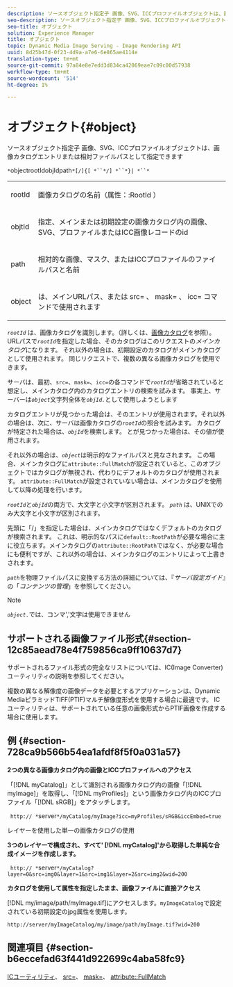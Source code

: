 ```yaml
---
description: ソースオブジェクト指定子 画像、SVG、ICCプロファイルオブジェクトは、画像カタログエントリまたは相対ファイルパスとして指定できます
seo-description: ソースオブジェクト指定子 画像、SVG、ICCプロファイルオブジェクトは、画像カタログエントリまたは相対ファイルパスとして指定できます
seo-title: オブジェクト
solution: Experience Manager
title: オブジェクト
topic: Dynamic Media Image Serving - Image Rendering API
uuid: 8d25b47d-0f23-4d9a-a7e6-6e865ae4114e
translation-type: tm+mt
source-git-commit: 97a84e8e7edd3d834ca42069eae7c09c00d57938
workflow-type: tm+mt
source-wordcount: '514'
ht-degree: 1%

---
```



# オブジェクト{#object}

ソースオブジェクト指定子 画像、SVG、ICCプロファイルオブジェクトは、画像カタログエントリまたは相対ファイルパスとして指定できます

`*`objectrootIdobjIdpath`*[/]{[ *``*/] *``*}| *``*`

<table id="simpletable_A8B9B4D508B94BE5B7F6112F0A5F8270"> 
 <tr class="strow"> 
  <td class="stentry"> <p> <span class="codeph"> <span class="varname"> rootId  </span> </span> </p> </td> 
  <td class="stentry"> <p>画像カタログの名前（<span class="codeph">属性：:RootId </span>） </p> </td> 
 </tr> 
 <tr class="strow"> 
  <td class="stentry"> <p> <span class="codeph"> <span class="varname"> objtId  </span> </span> </p> </td> 
  <td class="stentry"> <p>指定、メインまたは初期設定の画像カタログ内の画像、SVG、プロファイルまたはICC画像レコードのid </p> </td> 
 </tr> 
 <tr class="strow"> 
  <td class="stentry"> <p> <span class="codeph"> <span class="varname"> path  </span> </span> </p> </td> 
  <td class="stentry"> <p>相対的な画像、マスク、またはICCプロファイルのファイルパスと名前 </p> </td> 
 </tr> 
 <tr class="strow"> 
  <td class="stentry"> <p> <span class="codeph"> <span class="varname"> object  </span> </span> </p> </td> 
  <td class="stentry"> <p>は、メインURLパス、または<span class="codeph"> src= </span>、<span class="codeph"> mask= </span>、<span class="codeph"> icc= </span>コマンドで使用されます </p> </td> 
 </tr> 
</table>

*`rootId`* は、画像カタログを識別します。（詳しくは、[画像カタログ](../../../../../is-api/image-catalog/image-serving-api-ref/c-image-catalog-reference/c-overview/c-overview.md#concept-9ce2b6a133de45f783e95cabc5810ac3)を参照）。 URLパスで&#x200B;*`rootId`*&#x200B;を指定した場合、そのカタログはこのリクエストの&#x200B;*メインカタログ*&#x200B;になります。 それ以外の場合は、初期設定のカタログがメインカタログとして使用されます。 同じリクエストで、複数の異なる画像カタログを使用できます。

サーバは、最初、`src=`、`mask=`、`icc=`の各コマンドで&#x200B;*`rootId`*&#x200B;が省略されていると想定し、メインカタログ内のカタログエントリの検索を試みます。 事実上、サーバーは&#x200B;*`object`*&#x200B;文字列全体を&#x200B;*`objId.`*&#x200B;として使用しようとします

カタログエントリが見つかった場合は、そのエントリが使用されます。それ以外の場合は、次に、サーバは画像カタログの&#x200B;*`rootId`*&#x200B;の照合を試みます。 カタログが特定された場合は、*`objId`*&#x200B;を検索します。 とが見つかった場合は、その値が使用されます。

それ以外の場合は、*`object`*&#x200B;は明示的なファイルパスと見なされます。 この場合、メインカタログに`attribute::FullMatch`が設定されていると、このオブジェクトではカタログが無視され、代わりにデフォルトのカタログが使用されます。 `attribute::FullMatch`が設定されていない場合は、メインカタログを使用して以降の処理を行います。

*`rootId`*&#x200B;と&#x200B;*`objId`*&#x200B;の両方で、大文字と小文字が区別されます。 *`path`* は、UNIXでのみ大文字と小文字が区別されます。

先頭に「/」を指定した場合は、メインカタログではなくデフォルトのカタログが検索されます。 これは、明示的なパスに`default::RootPath`が必要な場合に主に役立ちます。メインカタログの`attribute::RootPath`ではなく、が必要な場合にも便利ですが、これ以外の場合は、メインカタログのエントリによって上書きされます。

*`path`*&#x200B;を物理ファイルパスに変換する方法の詳細については、『*サーバ設定ガイド*』の「*コンテンツの管理*」を参照してください。

>[!NOTE]
>
>*`object.`*&#x200B;では、コンマ&#39;,&#39;文字は使用できません

## サポートされる画像ファイル形式{#section-12c85aead78e4f759856ca9ff10637d7}

サポートされるファイル形式の完全なリストについては、IC(Image Converter)ユーティリティの説明を参照してください。

複数の異なる解像度の画像データを必要とするアプリケーションは、Dynamic MediaピラミッドTIFF(PTIF)マルチ解像度形式を使用する場合に最適です。 ICユーティリティは、サポートされている任意の画像形式からPTIF画像を作成する場合に使用します。

## 例 {#section-728ca9b566b54ea1afdf8f5f0a031a57}

**2つの異なる画像カタログ内の画像とICCプロファイルへのアクセス**

「[!DNL myCatalog]」として識別される画像カタログ内の画像「[!DNL myImage]」を取得し、「[!DNL myProfiles]」という画像カタログ内のICCプロファイル「[!DNL sRGB]」をアタッチします。

` http:// *`server`*/myCatalog/myImage?icc=myProfiles/sRGB&iccEmbed=true`

レイヤーを使用した単一の画像カタログの使用

**3つのレイヤーで構成され、すべて&#39; [!DNL myCatalog]&#39;から取得した単純な合成イメージを作成します。**

` http:// *`server`*/myCatalog?layer=0&src=img0&layer=1&src=img1&layer=2&src=img2&wid=200`

**カタログを使用して属性を指定したまま、画像ファイルに直接アクセス**

[!DNL my/image/path/myImage.tif]にアクセスします。`myImageCatalog`で設定されている初期設定のjpg属性を使用します。

`http://server/myImageCatalog/my/image/path/myImage.tif?wid=200`

## 関連項目 {#section-b6eccefad63f441d922699c4aba58fc9}

[ICユーティリティ](../../../../../is-api/is-utils/utilities/r-ic.md#reference-de9f43c63a8f48f1a755ff1760af8b7b)、 [src=](../../../../../is-api/http-ref/image-serving-api-ref/c-http-protocol-reference/c-command-reference/r-src.md#reference-f6506637778c4c69bf106a7924a91ab1)、 [mask=](../../../../../is-api/http-ref/image-serving-api-ref/c-http-protocol-reference/c-command-reference/r-mask.md#reference-922254e027404fb890b850e2723ee06e)、 [attribute::FullMatch](../../../../../is-api/image-catalog/image-serving-api-ref/c-image-catalog-reference/c-attributes-reference/r-fullmatch.md#reference-c3a72f31672a48b386943d6781cf50d7)
